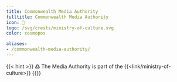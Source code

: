 ```yaml
---
title: Commonwealth Media Authority
fulltitle: Commonwealth Media Authority
icon: 🏢
logo: /svg/crests/ministry-of-culture.svg
color: cosmopos

aliases:
- /commonwealth-media-authority/
---
```

{{< hint >}}
߷ The Media Authority is part of the {{<link/ministry-of-culture>}}
{{</hint>}}